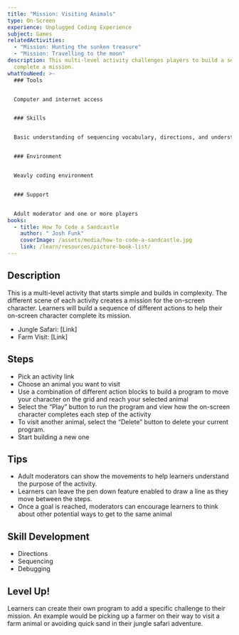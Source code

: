 ```yaml
---
title: "Mission: Visiting Animals"
type: On-Screen
experience: Unplugged Coding Experience
subject: Games
relatedActivities:
  - "Mission: Hunting the sunken treasure"
  - "Mission: Travelling to the moon"
description: This multi-level activity challenges players to build a sequence to
  complete a mission.
whatYouNeed: >-
  ### Tools


  Computer and internet access


  ### Skills


  Basic understanding of sequencing vocabulary, directions, and understanding of the selected coding environment


  ### Environment


  Weavly coding environment


  ### Support


  Adult moderator and one or more players
books:
  - title: How To Code a Sandcastle
    author: " Josh Funk"
    coverImage: /assets/media/how-to-code-a-sandcastle.jpg
    link: /learn/resources/picture-book-list/
---
```

## Description

This is a multi-level activity that starts simple and builds in complexity. The different scene of each activity creates a mission for the on-screen character. Learners will build a sequence of different actions to help their on-screen character complete its mission.

* Jungle Safari: \[Link]
* Farm Visit: \[Link]

## Steps

* Pick an activity link
* Choose an animal you want to visit
* Use a combination of different action blocks to build a program to move your character on the grid and reach your selected animal
* Select the “Play” button to run the program and view how the on-screen character completes each step of the activity
* To visit another animal, select the “Delete” button to delete your current program.
* Start building a new one

## Tips

* Adult moderators can show the movements to help learners understand the purpose of the activity.
* Learners can leave the pen down feature enabled to draw a line as they move between the steps.
* Once a goal is reached, moderators can encourage learners to think about other potential ways to get to the same animal

## Skill Development

* Directions
* Sequencing
* Debugging

## Level Up!

Learners can create their own program to add a specific challenge to their mission. An example would be picking up a farmer on their way to visit a farm animal or avoiding quick sand in their jungle safari adventure.